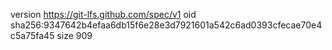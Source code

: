 version https://git-lfs.github.com/spec/v1
oid sha256:9347642b4efaa6db15f6e28e3d7921601a542c6ad0393cfecae70e4c5a75fa45
size 909
